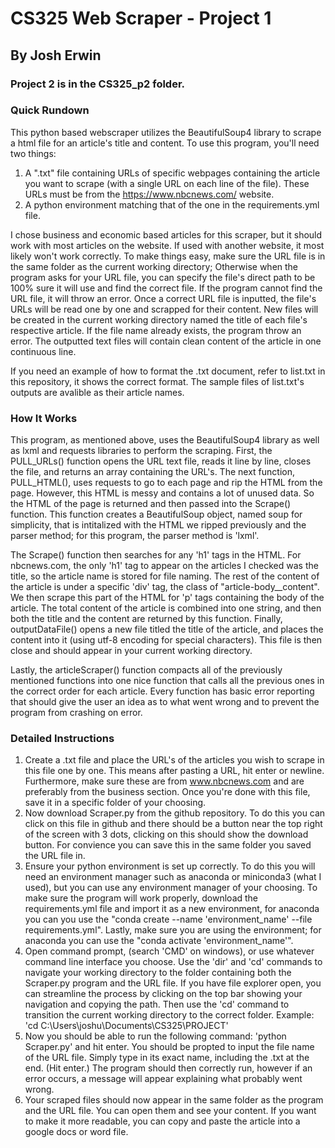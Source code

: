 # CS325 Web Scraper - Project 1
## By Josh Erwin
### Project 2 is in the CS325_p2 folder.
### Quick Rundown
This python based webscraper utilizes the BeautifulSoup4 library to scrape a html file for an article's title and content. To use this program, you'll need two things: 
1. A ".txt" file containing URLs of specific webpages containing the article you want to scrape (with a single URL on each line of the file). These URLs must be from the https://www.nbcnews.com/ website.
2. A python environment matching that of the one in the requirements.yml file.

  I chose business and economic based articles for this scraper, but it should work with most articles on the website. If used with another website, it most likely won't work correctly. To make things easy, make sure the URL file is in the same folder as the current working directory; Otherwise when the program asks for your URL file, you can specify the file's direct path to be 100% sure it will use and find the correct file. If the program cannot find the URL file, it will throw an error. Once a correct URL file is inputted, the file's URLs will be read one by one and scrapped for their content. New files will be created in the current working directory named the title of each file's respective article. If the file name already exists, the program throw an error. The outputted text files will contain clean content of the article in one continuous line. 

If you need an example of how to format the .txt document, refer to list.txt in this repository, it shows the correct format. The sample files of list.txt's outputs are avalible as their article names.

### How It Works
This program, as mentioned above, uses the BeautifulSoup4 library as well as lxml and requests libraries to perform the scraping. First, the PULL_URLs() function opens the URL text file, reads it line by line, closes the file, and returns an array containing the URL's. The next function, PULL_HTML(), uses requests to go to each page and rip the HTML from the page. However, this HTML is messy and contains a lot of unused data. So the HTML of the page is returned and then passed into the Scrape() function. This function creates a BeautifulSoup object, named soup for simplicity, that is intitalized with the HTML we ripped previously and the parser method; for this program, the parser method is 'lxml'. 

The Scrape() function then searches for any 'h1' tags in the HTML. For nbcnews.com, the only 'h1' tag to appear on the articles I checked was the title, so the article name is stored for file naming. The rest of the content of the article is under a specific 'div' tag, the class of "article-body__content". We then scrape this part of the HTML for 'p' tags containing the body of the article. The total content of the article is combined into one string, and then both the title and the content are returned by this function. Finally, outputDataFile() opens a new file titled the title of the article, and places the content into it (using utf-8 encoding for special characters). This file is then close and should appear in your current working directory. 

Lastly, the articleScraper() function compacts all of the previously mentioned functions into one nice function that calls all the previous ones in the correct order for each article. Every function has basic error reporting that should give the user an idea as to what went wrong and to prevent the program from crashing on error.

### Detailed Instructions
1. Create a .txt file and place the URL's of the articles you wish to scrape in this file one by one. This means after pasting a URL, hit enter or newline. Furthermore, make sure these are from www.nbcnews.com and are preferably from the business section. Once you're done with this file, save it in a specific folder of your choosing.
2. Now download Scraper.py from the github repository. To do this you can click on this file in github and there should be a button near the top right of the screen with 3 dots, clicking on this should show the download button. For convience you can save this in the same folder you saved the URL file in.
3. Ensure your python environment is set up correctly. To do this you will need an environment manager such as anaconda or miniconda3 (what I used), but you can use any environment manager of your choosing. To make sure the program will work properly, download the requirements.yml file and import it as a new environment, for anaconda you can you use the "conda create --name 'environment_name' --file requirements.yml". Lastly, make sure you are using the environment; for anaconda you can use the "conda activate 'environment_name'".
4. Open command prompt, (search 'CMD' on windows), or use whatever command line interface you choose. Use the 'dir' and 'cd' commands to navigate your working directory to the folder containing both the Scraper.py program and the URL file. If you have file explorer open, you can streamline the process by clicking on the top bar showing your navigation and copying the path. Then use the 'cd' command to transition the current working directory to the correct folder. Example: 'cd C:\Users\joshu\Documents\CS325\PROJECT'
5. Now you should be able to run the following command: 'python Scraper.py' and hit enter. You should be propted to input the file name of the URL file. Simply type in its exact name, including the .txt at the end. (Hit enter.) The program should then correctly run, however if an error occurs, a message will appear explaining what probably went wrong.
6. Your scraped files should now appear in the same folder as the program and the URL file. You can open them and see your content. If you want to make it more readable, you can copy and paste the article into a google docs or word file.
